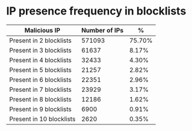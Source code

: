 # IP presence frequency in blocklists
| Malicious IP | Number of IPs | % |
|----|----|----|
| Present in 2 blocklists | 571093 | 75.70% |
| Present in 3 blocklists | 61637 | 8.17% |
| Present in 4 blocklists | 32433 | 4.30% |
| Present in 5 blocklists | 21257 | 2.82% |
| Present in 6 blocklists | 22351 | 2.96% |
| Present in 7 blocklists | 23929 | 3.17% |
| Present in 8 blocklists | 12186 | 1.62% |
| Present in 9 blocklists | 6900 | 0.91% |
| Present in 10 blocklists | 2620 | 0.35% |
